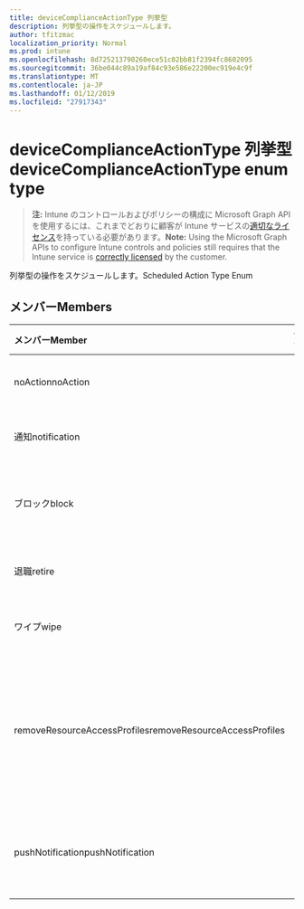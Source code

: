```yaml
---
title: deviceComplianceActionType 列挙型
description: 列挙型の操作をスケジュールします。
author: tfitzmac
localization_priority: Normal
ms.prod: intune
ms.openlocfilehash: 8d725213790260ece51c02bb81f2394fc8602095
ms.sourcegitcommit: 36be044c89a19af84c93e586e22200ec919e4c9f
ms.translationtype: MT
ms.contentlocale: ja-JP
ms.lasthandoff: 01/12/2019
ms.locfileid: "27917343"
---
```

# <a name="devicecomplianceactiontype-enum-type"></a><span data-ttu-id="5c099-103">deviceComplianceActionType 列挙型</span><span class="sxs-lookup"><span data-stu-id="5c099-103">deviceComplianceActionType enum type</span></span>

> <span data-ttu-id="5c099-104">**注:** Intune のコントロールおよびポリシーの構成に Microsoft Graph API を使用するには、これまでどおりに顧客が Intune サービスの[適切なライセンス](https://go.microsoft.com/fwlink/?linkid=839381)を持っている必要があります。</span><span class="sxs-lookup"><span data-stu-id="5c099-104">**Note:** Using the Microsoft Graph APIs to configure Intune controls and policies still requires that the Intune service is [correctly licensed](https://go.microsoft.com/fwlink/?linkid=839381) by the customer.</span></span>

<span data-ttu-id="5c099-105">列挙型の操作をスケジュールします。</span><span class="sxs-lookup"><span data-stu-id="5c099-105">Scheduled Action Type Enum</span></span>
## <a name="members"></a><span data-ttu-id="5c099-106">メンバー</span><span class="sxs-lookup"><span data-stu-id="5c099-106">Members</span></span>
|<span data-ttu-id="5c099-107">メンバー</span><span class="sxs-lookup"><span data-stu-id="5c099-107">Member</span></span>|<span data-ttu-id="5c099-108">値</span><span class="sxs-lookup"><span data-stu-id="5c099-108">Value</span></span>|<span data-ttu-id="5c099-109">説明</span><span class="sxs-lookup"><span data-stu-id="5c099-109">Description</span></span>|
|:---|:---|:---|
|<span data-ttu-id="5c099-110">noAction</span><span class="sxs-lookup"><span data-stu-id="5c099-110">noAction</span></span>|<span data-ttu-id="5c099-111">0</span><span class="sxs-lookup"><span data-stu-id="5c099-111">0</span></span>|<span data-ttu-id="5c099-112">操作は必要ありません。</span><span class="sxs-lookup"><span data-stu-id="5c099-112">No Action</span></span>|
|<span data-ttu-id="5c099-113">通知</span><span class="sxs-lookup"><span data-stu-id="5c099-113">notification</span></span>|<span data-ttu-id="5c099-114">1</span><span class="sxs-lookup"><span data-stu-id="5c099-114">1</span></span>|<span data-ttu-id="5c099-115">通知を送信します。</span><span class="sxs-lookup"><span data-stu-id="5c099-115">Send Notification</span></span>|
|<span data-ttu-id="5c099-116">ブロック</span><span class="sxs-lookup"><span data-stu-id="5c099-116">block</span></span>|<span data-ttu-id="5c099-117">2</span><span class="sxs-lookup"><span data-stu-id="5c099-117">2</span></span>|<span data-ttu-id="5c099-118">AAD でデバイスをブロックします。</span><span class="sxs-lookup"><span data-stu-id="5c099-118">Block the device in AAD</span></span>|
|<span data-ttu-id="5c099-119">退職</span><span class="sxs-lookup"><span data-stu-id="5c099-119">retire</span></span>|<span data-ttu-id="5c099-120">3</span><span class="sxs-lookup"><span data-stu-id="5c099-120">3</span></span>|<span data-ttu-id="5c099-121">デバイスを破棄します。</span><span class="sxs-lookup"><span data-stu-id="5c099-121">Retire the device</span></span>|
|<span data-ttu-id="5c099-122">ワイプ</span><span class="sxs-lookup"><span data-stu-id="5c099-122">wipe</span></span>|<span data-ttu-id="5c099-123">4</span><span class="sxs-lookup"><span data-stu-id="5c099-123">4</span></span>|<span data-ttu-id="5c099-124">デバイスをワイプします。</span><span class="sxs-lookup"><span data-stu-id="5c099-124">Wipe the device</span></span>|
|<span data-ttu-id="5c099-125">removeResourceAccessProfiles</span><span class="sxs-lookup"><span data-stu-id="5c099-125">removeResourceAccessProfiles</span></span>|<span data-ttu-id="5c099-126">5</span><span class="sxs-lookup"><span data-stu-id="5c099-126">5</span></span>|<span data-ttu-id="5c099-127">デバイスからリソースのアクセス ・ プロファイルを削除します。</span><span class="sxs-lookup"><span data-stu-id="5c099-127">Remove Resource Access Profiles from the device</span></span>|
|<span data-ttu-id="5c099-128">pushNotification</span><span class="sxs-lookup"><span data-stu-id="5c099-128">pushNotification</span></span>|<span data-ttu-id="5c099-129">9</span><span class="sxs-lookup"><span data-stu-id="5c099-129">9</span></span>|<span data-ttu-id="5c099-130">デバイスにプッシュ通知を送信します。</span><span class="sxs-lookup"><span data-stu-id="5c099-130">Send push notification to device</span></span>|



